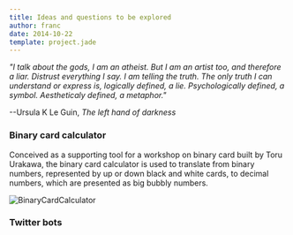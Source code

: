 ```yaml
---
title: Ideas and questions to be explored
author: franc
date: 2014-10-22
template: project.jade
---
```


*"I talk about the gods, I am an atheist. But I am an artist too, and therefore a liar. Distrust everything I say. I am telling the truth. The only truth I can understand or express is, logically defined, a lie. Psychologically defined, a symbol. Aestheticaly defined, a metaphor."*

--Ursula K Le Guin, *The left hand of darkness*

### Binary card calculator

Conceived as a supporting tool for a workshop on binary card built by Toru Urakawa, the binary card calculator is used to translate from binary numbers, represented by up or down black and white cards, to decimal numbers, which are presented as big bubbly numbers.

![BinaryCardCalculator](../assets/images/bica.png)

### Twitter bots